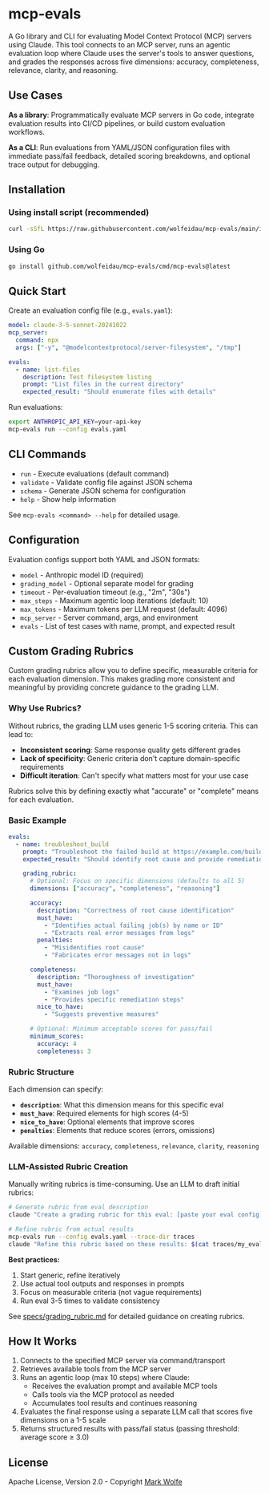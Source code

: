 # mcp-evals

A Go library and CLI for evaluating Model Context Protocol (MCP) servers using Claude. This tool connects to an MCP server, runs an agentic evaluation loop where Claude uses the server's tools to answer questions, and grades the responses across five dimensions: accuracy, completeness, relevance, clarity, and reasoning.

## Use Cases

**As a library**: Programmatically evaluate MCP servers in Go code, integrate evaluation results into CI/CD pipelines, or build custom evaluation workflows.

**As a CLI**: Run evaluations from YAML/JSON configuration files with immediate pass/fail feedback, detailed scoring breakdowns, and optional trace output for debugging.

## Installation

### Using install script (recommended)

```bash
curl -sSfL https://raw.githubusercontent.com/wolfeidau/mcp-evals/main/install.sh | sh
```

### Using Go

```bash
go install github.com/wolfeidau/mcp-evals/cmd/mcp-evals@latest
```

## Quick Start

Create an evaluation config file (e.g., `evals.yaml`):

```yaml
model: claude-3-5-sonnet-20241022
mcp_server:
  command: npx
  args: ["-y", "@modelcontextprotocol/server-filesystem", "/tmp"]

evals:
  - name: list-files
    description: Test filesystem listing
    prompt: "List files in the current directory"
    expected_result: "Should enumerate files with details"
```

Run evaluations:

```bash
export ANTHROPIC_API_KEY=your-api-key
mcp-evals run --config evals.yaml
```

## CLI Commands

- `run` - Execute evaluations (default command)
- `validate` - Validate config file against JSON schema
- `schema` - Generate JSON schema for configuration
- `help` - Show help information

See `mcp-evals <command> --help` for detailed usage.

## Configuration

Evaluation configs support both YAML and JSON formats:

- `model` - Anthropic model ID (required)
- `grading_model` - Optional separate model for grading
- `timeout` - Per-evaluation timeout (e.g., "2m", "30s")
- `max_steps` - Maximum agentic loop iterations (default: 10)
- `max_tokens` - Maximum tokens per LLM request (default: 4096)
- `mcp_server` - Server command, args, and environment
- `evals` - List of test cases with name, prompt, and expected result

## Custom Grading Rubrics

Custom grading rubrics allow you to define specific, measurable criteria for each evaluation dimension. This makes grading more consistent and meaningful by providing concrete guidance to the grading LLM.

### Why Use Rubrics?

Without rubrics, the grading LLM uses generic 1-5 scoring criteria. This can lead to:
- **Inconsistent scoring**: Same response quality gets different grades
- **Lack of specificity**: Generic criteria don't capture domain-specific requirements
- **Difficult iteration**: Can't specify what matters most for your use case

Rubrics solve this by defining exactly what "accurate" or "complete" means for each evaluation.

### Basic Example

```yaml
evals:
  - name: troubleshoot_build
    prompt: "Troubleshoot the failed build at https://example.com/builds/123"
    expected_result: "Should identify root cause and provide remediation"

    grading_rubric:
      # Optional: Focus on specific dimensions (defaults to all 5)
      dimensions: ["accuracy", "completeness", "reasoning"]

      accuracy:
        description: "Correctness of root cause identification"
        must_have:
          - "Identifies actual failing job(s) by name or ID"
          - "Extracts real error messages from logs"
        penalties:
          - "Misidentifies root cause"
          - "Fabricates error messages not in logs"

      completeness:
        description: "Thoroughness of investigation"
        must_have:
          - "Examines job logs"
          - "Provides specific remediation steps"
        nice_to_have:
          - "Suggests preventive measures"

      # Optional: Minimum acceptable scores for pass/fail
      minimum_scores:
        accuracy: 4
        completeness: 3
```

### Rubric Structure

Each dimension can specify:

- **`description`**: What this dimension means for this specific eval
- **`must_have`**: Required elements for high scores (4-5)
- **`nice_to_have`**: Optional elements that improve scores
- **`penalties`**: Elements that reduce scores (errors, omissions)

Available dimensions: `accuracy`, `completeness`, `relevance`, `clarity`, `reasoning`

### LLM-Assisted Rubric Creation

Manually writing rubrics is time-consuming. Use an LLM to draft initial rubrics:

```bash
# Generate rubric from eval description
claude "Create a grading rubric for this eval: [paste your eval config]"

# Refine rubric from actual results
mcp-evals run --config evals.yaml --trace-dir traces
claude "Refine this rubric based on these results: $(cat traces/my_eval.json | jq '.grade')"
```

**Best practices:**
1. Start generic, refine iteratively
2. Use actual tool outputs and responses in prompts
3. Focus on measurable criteria (not vague requirements)
4. Run eval 3-5 times to validate consistency

See [specs/grading_rubric.md](specs/grading_rubric.md) for detailed guidance on creating rubrics.

## How It Works

1. Connects to the specified MCP server via command/transport
2. Retrieves available tools from the MCP server
3. Runs an agentic loop (max 10 steps) where Claude:
   - Receives the evaluation prompt and available MCP tools
   - Calls tools via the MCP protocol as needed
   - Accumulates tool results and continues reasoning
4. Evaluates the final response using a separate LLM call that scores five dimensions on a 1-5 scale
5. Returns structured results with pass/fail status (passing threshold: average score ≥ 3.0)

## License

Apache License, Version 2.0 - Copyright [Mark Wolfe](https://www.wolfe.id.au)